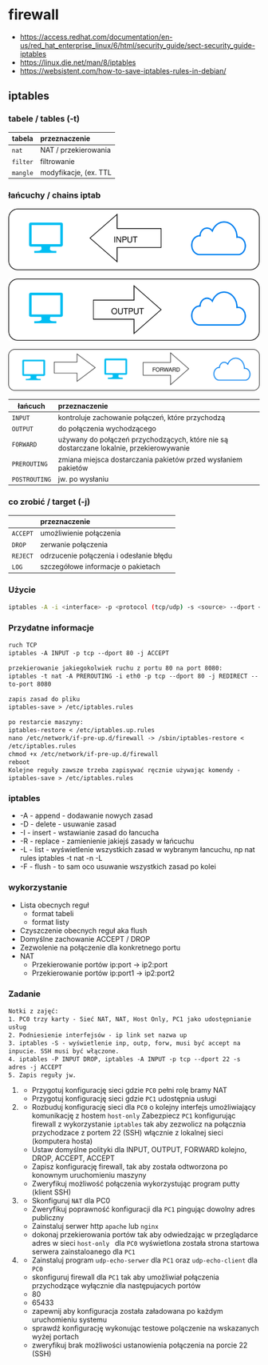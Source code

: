 # firewall

  * https://access.redhat.com/documentation/en-us/red_hat_enterprise_linux/6/html/security_guide/sect-security_guide-iptables
  * https://linux.die.net/man/8/iptables
  * https://websistent.com/how-to-save-iptables-rules-in-debian/

## iptables

### tabele / tables (-t)

| tabela    |  przeznaczenie   | 
| ------------- |:-------------| 
|   ``nat``    |   NAT / przekierowania          |
|   ``filter``    |  filtrowanie                 |
|   ``mangle``    |  modyfikacje, (ex. TTL       |

### łańcuchy / chains iptab

![input](input.svg)

![output](output.svg)

![forward](forward.svg)


| łańcuch    |  przeznaczenie   | 
| ------------- |:-------------| 
|   ``INPUT``    | kontroluje zachowanie połączeń, które przychodzą |
|   ``OUTPUT``    | do połączenia wychodzącego  |
|   ``FORWARD``    | używany do połączeń przychodzących, które nie są dostarczane lokalnie, przekierowywanie |
|   ``PREROUTING``    | zmiana miejsca dostarczania pakietów przed wysłaniem pakietów |
|   ``POSTROUTING``    | jw. po wysłaniu                        |

### co zrobić / target (-j)

|     |  przeznaczenie   | 
| ------------- |:-------------| 
|   ``ACCEPT``    |umożliwienie połączenia|
|   ``DROP``    | zerwanie połączenia |
|   ``REJECT``    | odrzucenie połączenia i odesłanie błędu |
|   ``LOG``    | szczegółowe informacje o pakietach|


### Użycie

```bash
iptables -A -i <interface> -p <protocol (tcp/udp) -s <source> --dport <port> -j <target>
```

### Przydatne informacje

```
ruch TCP
iptables -A INPUT -p tcp --dport 80 -j ACCEPT
```

```
przekierowanie jakiegokolwiek ruchu z portu 80 na port 8080:
iptables -t nat -A PREROUTING -i eth0 -p tcp --dport 80 -j REDIRECT --to-port 8080
```

```
zapis zasad do pliku
iptables-save > /etc/iptables.rules
```

```
po restarcie maszyny:
iptables-restore < /etc/iptables.up.rules
nano /etc/network/if-pre-up.d/firewall -> /sbin/iptables-restore < /etc/iptables.rules
chmod +x /etc/network/if-pre-up.d/firewall
reboot
Kolejne reguły zawsze trzeba zapisywać ręcznie używając komendy - iptables-save > /etc/iptables.rules
```


### iptables 
* -A - append - dodawanie nowych zasad
* -D - delete - usuwanie zasad
* -I - insert - wstawianie zasad do łancucha
* -R - replace - zamienienie jakiejś zasady w łańcuchu 
* -L - list - wyświetlenie wszystkich zasad w wybranym łancuchu, np nat rules iptables -t nat -n -L
* -F - flush - to sam oco usuwanie wszystkich zasad po kolei


### wykorzystanie

* Lista obecnych reguł 
  * format tabeli
  * format listy
* Czyszczenie obecnych reguł aka flush
* Domyślne zachowanie ACCEPT / DROP
* Zezwolenie na połączenie dla konkretnego portu
* NAT
  * Przekierowanie portów ip:port -> ip2:port
  * Przekierowanie portów ip:port1 -> ip2:port2

### Zadanie 
```
Notki z zajęć:
1. PC0 trzy karty - Sieć NAT, NAT, Host Only, PC1 jako udostępnianie usług
2. Podniesienie interfejsów - ip link set nazwa up 
3. iptables -S - wyświetlenie inp, outp, forw, musi być accept na inpucie. SSH musi być włączone. 
4. iptables -P INPUT DROP, iptables -A INPUT -p tcp --dport 22 -s adres -j ACCEPT
5. Zapis reguły jw. 
```

1.
   * Przygotuj konfigurację sieci gdzie ``PC0`` pełni rolę bramy NAT
   * Przygotuj konfigurację sieci gdzie ``PC1`` udostępnia usługi
   
2. * Rozbuduj konfigurację sieci dla ``PC0`` o kolejny interfejs umożliwiający komunikację z hostem ``host-only`` 
  Zabezpiecz ``PC1`` konfigurując firewall z wykorzystanie ``iptables`` tak aby zezwolicz na połącznia przychodzace
 z portem 22 (SSH) włącznie z lokalnej sieci (komputera hosta)
   * Ustaw domyślne polityki dla INPUT, OUTPUT, FORWARD kolejno, DROP, ACCEPT, ACCEPT
   * Zapisz konfigurację firewall, tak aby została odtworzona po konownym uruchomieniu maszyny
   * Zweryfikuj możliwość połączenia wykorzystując program putty (klient SSH)

3. * Skonfiguruj ``NAT`` dla PC0
   * Zweryfikuj poprawność konfiguracji dla ``PC1`` pingując dowolny adres publiczny
   * Zainstaluj serwer http ``apache`` lub ``nginx``
   * dokonaj przekierowania portów tak aby odwiedzając w przeglądarce adres w sieci ``host-only `` dla ``PC0``
     wyświetlona została strona startowa serwera zainstaloanego dla ``PC1`` 

4. * Zainstaluj program ``udp-echo-serwer`` dla ``PC1`` oraz ``udp-echo-client`` dla ``PC0``
   * skonfiguruj firewall dla ``PC1`` tak aby umożliwiał połączenia przychodzące wyłącznie dla następujacych portów
    * 80
    * 65433
   * zapewnij aby konfiguracja została załadowana po każdym uruchomieniu systemu
   * sprawdź konfigurację wykonując testowe polączenie na wskazanych wyżej portach
   * zweryfikuj brak możliwości ustanowienia połączenia na porcie 22 (SSH)
